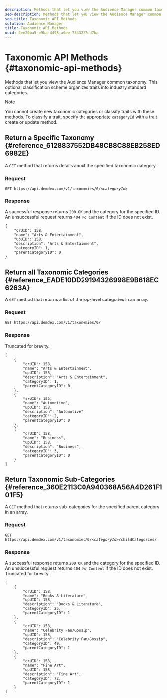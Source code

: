 ```yaml
---
description: Methods that let you view the Audience Manager common taxonomy. This optional classification scheme organizes traits into industry standard categories.
seo-description: Methods that let you view the Audience Manager common taxonomy. This optional classification scheme organizes traits into industry standard categories.
seo-title: Taxonomic API Methods
solution: Audience Manager
title: Taxonomic API Methods
uuid: 4ee29ba5-e9ba-4498-a6ee-7343227dd7ba
---
```


# Taxonomic API Methods {#taxonomic-api-methods}

Methods that let you view the Audience Manager common taxonomy. This optional classification scheme organizes traits into industry standard categories.

<!--
c_rest_api_taxonomy.xml
-->

>[!NOTE]
>
>You cannot create new taxonomic categories or classify traits with these methods. To classify a trait, specify the appropriate `categoryId` with a trait create or update method.

## Return a Specific Taxonomy {#reference_6128837552DB48CB8C88EB258ED6982E}

A `GET` method that returns details about the specified taxonomic category.

<!--
r_rest_api_taxonomy.xml
-->

### Request

`GET https://api.demdex.com/v1/taxonomies/0/`*`<categoryId>`*

### Response

A successful response returns `200 OK` and the category for the specified ID. An unsuccessful request returns `404 No Content` if the ID does not exist.

```
{
    "crUID": 158,
    "name": "Arts & Entertainment",
    "upUID": 158,
    "description": "Arts & Entertainment",
    "categoryID": 1,
    "parentCategoryID": 0
}
```

## Return all Taxonomic Categories {#reference_EADE10DD29194326998E9B618EC6263A}

A `GET` method that returns a list of the top-level categories in an array.

<!-- 
r_rest_api_taxonomies.xml
-->

### Request

`GET https://api.demdex.com/v1/taxonomies/0/`

### Response

Truncated for brevity.

```
[
    {
        "crUID": 158,
        "name": "Arts & Entertainment",
        "upUID": 158,
        "description": "Arts & Entertainment",
        "categoryID": 1,
        "parentCategoryID": 0
    },
    {
        "crUID": 158,
        "name": "Automotive",
        "upUID": 158,
        "description": "Automotive",
        "categoryID": 2,
        "parentCategoryID": 0
    },
    {
        "crUID": 158,
        "name": "Business",
        "upUID": 158,
        "description": "Business",
        "categoryID": 3,
        "parentCategoryID": 0
    }
]
```

## Return Taxonomic Sub-Categories {#reference_360E2113C0A940368A56A4D261F101F5}

A `GET` method that returns sub-categories for the specified parent category in an array.

<!--
r_rest_api_taxonomy_sub.xml
-->

### Request

`GET https://api.demdex.com/v1/taxonomies/0/`*`<categoryId>`*`/childCategories/`

### Response

A successful response returns `200 OK` and the category for the specified ID. An unsuccessful request returns `404 No Content` if the ID does not exist. Truncated for brevity.

```
[
    {
        "crUID": 158,
        "name": "Books & Literature",
        "upUID": 158,
        "description": "Books & Literature",
        "categoryID": 25,
        "parentCategoryID": 1
    },
    {
        "crUID": 158,
        "name": "Celebrity Fan/Gossip",
        "upUID": 158,
        "description": "Celebrity Fan/Gossip",
        "categoryID": 49,
        "parentCategoryID": 1
    },
    {
        "crUID": 158,
        "name": "Fine Art",
        "upUID": 158,
        "description": "Fine Art",
        "categoryID": 72,
        "parentCategoryID": 1
    }
]
```

